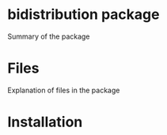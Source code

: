 # bidistribution package

Summary of the package

# Files

Explanation of files in the package

# Installation